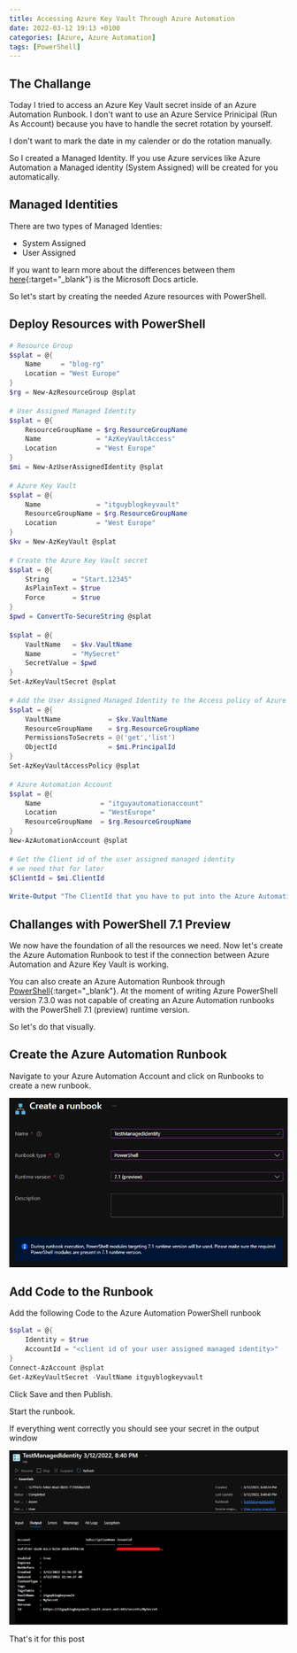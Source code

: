 ```yaml
---
title: Accessing Azure Key Vault Through Azure Automation
date: 2022-03-12 19:13 +0100
categories: [Azure, Azure Automation]
tags: [PowerShell]
---
```


## The Challange
Today I tried to access an Azure Key Vault secret inside of an Azure Automation Runbook.
I don't want to use an Azure Service Prinicipal (Run As Account) because you have to handle the
secret rotation by yourself.

I don't want to mark the date in my calender or do the rotation manually.

So I created a Managed Identity. If you use Azure services like Azure Automation a Managed identity (System Assigned)
will be created for you automatically.

## Managed Identities
There are two types of Managed Identies:

- System Assigned
- User Assigned

If you want to learn more about the differences between them [here](https://docs.microsoft.com/en-us/azure/active-directory/managed-identities-azure-resources/overview){:target="_blank"} is the Microsoft Docs article.

So let's start by creating the needed Azure resources with PowerShell.

## Deploy Resources with PowerShell
```powershell
# Resource Group
$splat = @{
    Name     = "blog-rg"
    Location = "West Europe"
}
$rg = New-AzResourceGroup @splat

# User Assigned Managed Identity
$splat = @{
    ResourceGroupName = $rg.ResourceGroupName
    Name              = "AzKeyVaultAccess"
    Location          = "West Europe"
}
$mi = New-AzUserAssignedIdentity @splat

# Azure Key Vault
$splat = @{
    Name              = "itguyblogkeyvault"
    ResourceGroupName = $rg.ResourceGroupName
    Location          = "West Europe"
}
$kv = New-AzKeyVault @splat

# Create the Azure Key Vault secret
$splat = @{
    String      = "Start.12345"
    AsPlainText = $true
    Force       = $true
}
$pwd = ConvertTo-SecureString @splat

$splat = @{
    VaultName   = $kv.VaultName
    Name        = "MySecret"
    SecretValue = $pwd
}
Set-AzKeyVaultSecret @splat

# Add the User Assigned Managed Identity to the Access policy of Azure Key Vault
$splat = @{
    VaultName            = $kv.VaultName
    ResourceGroupName    = $rg.ResourceGroupName
    PermissionsToSecrets = @('get','list')
    ObjectId             = $mi.PrincipalId
}
Set-AzKeyVaultAccessPolicy @splat

# Azure Automation Account
$splat = @{
    Name               = "itguyautomationaccount"
    Location           = "WestEurope"
    ResourceGroupName  = $rg.ResourceGroupName
}
New-AzAutomationAccount @splat

# Get the Client id of the user assigned managed identity
# we need that for later
$ClientId = $mi.ClientId

Write-Output "The ClientId that you have to put into the Azure Automation Runbook is: $ClientId"
```

## Challanges with PowerShell 7.1 Preview
We now have the foundation of all the resources we need. Now let's create the Azure Automation Runbook
to test if the connection between Azure Automation and Azure Key Vault is working.

You can also create an Azure Automation Runbook through [PowerShell](https://docs.microsoft.com/en-us/powershell/module/az.automation/new-azautomationrunbook?view=azps-7.3.0){:target="_blank"}.
At the moment of writing Azure PowerShell version 7.3.0 was not capable of creating an Azure Automation runbooks with the PowerShell 7.1 (preview) runtime version.

So let's do that visually.

## Create the Azure Automation Runbook

Navigate to your Azure Automation Account and click on Runbooks to create a new runbook.

![Runbook1](/assets/pictures/2022-03-12/Runbook1.png)

## Add Code to the Runbook

Add the following Code to the Azure Automation PowerShell runbook

```powershell
$splat = @{
    Identity = $true
    AccountId = "<client id of your user assigned managed identity>"
}
Connect-AzAccount @splat
Get-AzKeyVaultSecret -VaultName itguyblogkeyvault
```

Click Save and then Publish.

Start the runbook.

If everything went correctly you should see your secret in the output window

![Runbook2](/assets/pictures/2022-03-12/Runbook2.png)

That's it for this post